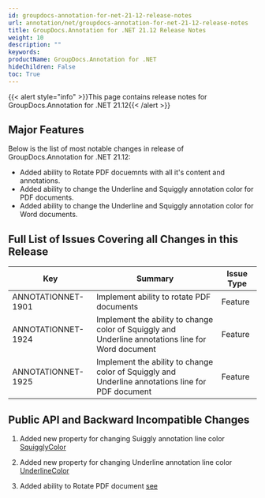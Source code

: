 ```yaml
---
id: groupdocs-annotation-for-net-21-12-release-notes
url: annotation/net/groupdocs-annotation-for-net-21-12-release-notes
title: GroupDocs.Annotation for .NET 21.12 Release Notes
weight: 10
description: ""
keywords: 
productName: GroupDocs.Annotation for .NET
hideChildren: False
toc: True
---
```


{{< alert style="info" >}}This page contains release notes for GroupDocs.Annotation for .NET 21.12{{< /alert >}}

## Major Features

Below is the list of most notable changes in release of GroupDocs.Annotation for .NET 21.12:
* Added ability to Rotate PDF docuemnts with all it's content and annotations.
* Added ability to change the Underline and Squiggly annotation color for PDF documents.
* Added ability to change the Underline and Squiggly annotation color for Word documents.


## Full List of Issues Covering all Changes in this Release

| Key | Summary | Issue Type |
| --- | --- | --- |
| ANNOTATIONNET-1901 | Implement ability to rotate PDF documents | Feature |
| ANNOTATIONNET-1924 | Implement the ability to change color of Squiggly and Underline annotations line for Word document | Feature |
| ANNOTATIONNET-1925 | Implement the ability to change color of Squiggly and Underline annotations line for PDF document| Feature |


## Public API and Backward Incompatible Changes

1. Added new property for changing Suiggly annotation line color [SquigglyColor](https://reference.groupdocs.com/annotation/net/groupdocs.annotation.models.annotationmodels/squigglyannotation/properties/squigglycolor)

2. Added new property for changing Underline annotation line color [UnderlineColor](https://reference.groupdocs.com/annotation/net/groupdocs.annotation.models.annotationmodels/underlineannotation/properties/underlinecolor)

3. Added ability to Rotate PDF document [see](https://docs.groupdocs.com/annotation/net/rotatitng-pdf-documents/)